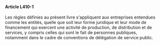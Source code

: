 #### Article L410-1

Les règles définies au présent livre s'appliquent aux entreprises entendues comme les entités, quelle que soit leur forme juridique et leur mode de financement qui exercent une activité de production, de distribution et de services, y compris celles qui sont le fait de personnes publiques, notamment dans le cadre de conventions de délégation de service public.

